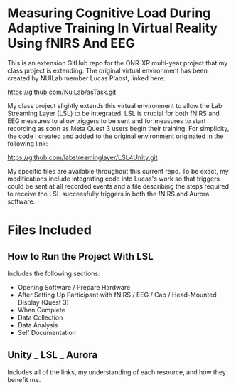 # Measuring Cognitive Load During Adaptive Training In Virtual Reality Using fNIRS And EEG

This is an extension GitHub repo for the ONR-XR multi-year project that my class project is extending. The original virtual environment has been created by NUILab member Lucas Plabst, linked here:

https://github.com/NuiLab/asTask.git

My class project slightly extends this virtual environment to allow the Lab Streaming Layer (LSL) to be integrated. LSL is crucial for both fNIRS and EEG measures to allow triggers to be sent and for measures to start recording as soon as Meta Quest 3 users begin their training. For simplicity, the code I created and added to the original environment originated in the following link:

https://github.com/labstreaminglayer/LSL4Unity.git

My specific files are available throughout this current repo. To be exact, my modifications include integrating code into Lucas's work so that triggers could be sent at all recorded events and a file describing the steps required to receive the LSL successfully triggers in both the fNIRS and Aurora software.

# Files Included

## How to Run the Project With LSL

Includes the following sections:

* Opening Software / Prepare Hardware
* After Setting Up Participant with fNIRS / EEG / Cap / Head-Mounted Display (Quest 3)
* When Complete
* Data Collection
* Data Analysis
* Self Documentation

## Unity _ LSL _ Aurora

Includes all of the links, my understanding of each resource, and how they benefit me.
